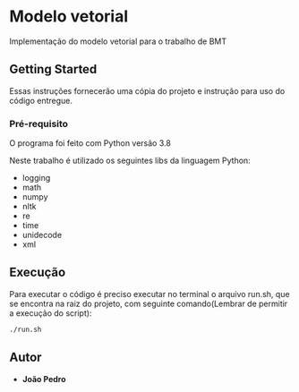 # Modelo vetorial

Implementação do modelo vetorial para o trabalho de BMT

## Getting Started

Essas instruções fornecerão uma cópia do projeto e instrução para uso do código entregue.

### Pré-requisito

O programa foi feito com Python versão 3.8

Neste trabalho é utilizado os seguintes libs da linguagem Python:
- logging
- math
- numpy
- nltk
- re
- time
- unidecode
- xml

## Execução

Para executar o código é preciso executar no terminal o 
arquivo run.sh, que se encontra na raiz do projeto, com seguinte 
comando(Lembrar de permitir a execução do script):

```sh
./run.sh
```

## Autor

  - **João Pedro**
